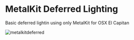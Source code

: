 # MetalKit Deferred Lighting

Basic deferred lightin using only MetalKit for OSX El Capitan

![metalkitdeferred](https://cloud.githubusercontent.com/assets/2563231/11597218/24506e5a-9ac3-11e5-8e1a-96de1d4c4d8a.png)

